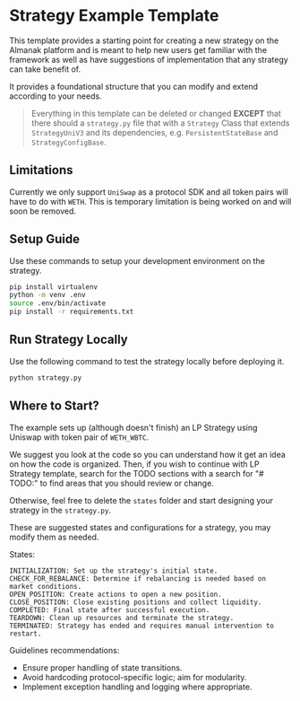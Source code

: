 # Strategy Example Template

This template provides a starting point for creating a new strategy on the Almanak platform and is meant to help new users get familiar with the framework as well as have suggestions of implementation that any strategy can take benefit of.

It provides a foundational structure that you can modify and extend according to your needs.


> Everything in this template can be deleted or changed **EXCEPT** that there should a `strategy.py` file that with a `Strategy` Class that extends `StrategyUniV3` and its dependencies, e.g. `PersistentStateBase` and `StrategyConfigBase`.

## Limitations

Currently we only support `UniSwap` as a protocol SDK and all token pairs will have to do with `WETH`. This is temporary limitation is being worked on and will soon be removed.

## Setup Guide

Use these commands to setup your development environment on the strategy.

```bash
pip install virtualenv
python -m venv .env
source .env/bin/activate
pip install -r requirements.txt
```

## Run Strategy Locally

Use the following command to test the strategy locally before deploying it.

```bash
python strategy.py
```

## Where to Start?

The example sets up (although doesn't finish) an LP Strategy using Uniswap with token pair of `WETH_WBTC`.

We suggest you look at the code so you can understand how it get an idea on how the code is organized.
Then, if you wish to continue with LP Strategy template, search for the TODO sections with a search for "# TODO:" to find areas that you should review or change.

Otherwise, feel free to delete the `states` folder and start designing your strategy in the `strategy.py`.

These are suggested states and configurations for a strategy, you may modify them as needed.

States:
    
    INITIALIZATION: Set up the strategy's initial state.
    CHECK_FOR_REBALANCE: Determine if rebalancing is needed based on market conditions.
    OPEN_POSITION: Create actions to open a new position.
    CLOSE_POSITION: Close existing positions and collect liquidity.
    COMPLETED: Final state after successful execution.
    TEARDOWN: Clean up resources and terminate the strategy.
    TERMINATED: Strategy has ended and requires manual intervention to restart.

Guidelines recommendations:
- Ensure proper handling of state transitions.
- Avoid hardcoding protocol-specific logic; aim for modularity.
- Implement exception handling and logging where appropriate.